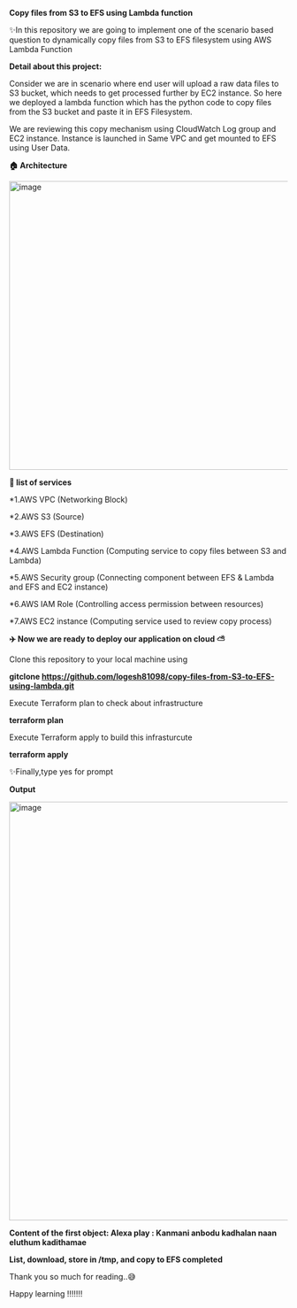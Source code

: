 **Copy files from S3 to EFS using Lambda function**

✨In this repository we are going to implement one of the scenario based question to dynamically copy files from S3 to EFS filesystem using AWS Lambda Function 

**Detail about this project:**

Consider we are in scenario where end user will upload a raw data files to S3 bucket, which needs to get processed further by EC2 instance.  So here we deployed a lambda function which has the python code to copy files from the S3 bucket and paste it in EFS Filesystem.  

We are reviewing this copy mechanism using CloudWatch Log group and EC2 instance.  Instance is launched in Same VPC and get mounted to EFS using User Data.



**🏠 Architecture**

<img width="522" alt="image" src="https://github.com/logesh81098/copy-files-from-S3-to-EFS-using-lambda/assets/83343125/45f5df84-0be5-49f7-9dda-00adb2617cbd">


**📃 list of services**

*1.AWS VPC (Networking Block)

*2.AWS S3 (Source)

*3.AWS EFS (Destination)

*4.AWS Lambda Function (Computing service to copy files between S3 and Lambda)

*5.AWS Security group (Connecting component between EFS & Lambda and EFS and EC2 instance)

*6.AWS IAM Role (Controlling access permission between resources)

*7.AWS EC2 instance (Computing service used to review copy process)

**✈️ Now we are ready to deploy our application on cloud ⛅**

Clone this repository to your local machine using 

**gitclone https://github.com/logesh81098/copy-files-from-S3-to-EFS-using-lambda.git**

Execute Terraform plan to check about infrastructure 

**terraform plan**

Execute Terraform apply to build this infrasturcute 

**terraform apply**

✨Finally,type yes for prompt 


**Output**

<img width="757" alt="image" src="https://github.com/logesh81098/copy-files-from-S3-to-EFS-using-lambda/assets/83343125/812bc26d-e8a0-4ba8-bc36-d7919dde9f89">

**Content of the first object: Alexa play : Kanmani anbodu kadhalan naan eluthum kadithamae**

**List, download, store in /tmp, and copy to EFS completed**

Thank you so much for reading..😅 

Happy learning !!!!!!!
